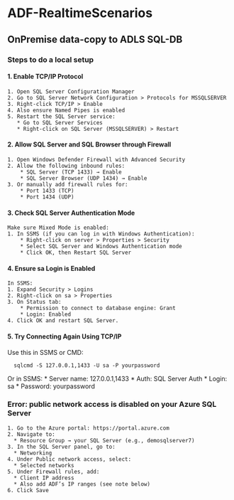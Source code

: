 # ADF-RealtimeScenarios

## OnPremise data-copy to ADLS SQL-DB

### Steps to do a local setup

#### 1. Enable TCP/IP Protocol

    1. Open SQL Server Configuration Manager
    2. Go to SQL Server Network Configuration > Protocols for MSSQLSERVER
    3. Right-click TCP/IP > Enable
    4. Also ensure Named Pipes is enabled
    5. Restart the SQL Server service:
       * Go to SQL Server Services
       * Right-click on SQL Server (MSSQLSERVER) > Restart

#### 2. Allow SQL Server and SQL Browser through Firewall

    1. Open Windows Defender Firewall with Advanced Security
    2. Allow the following inbound rules:
        * SQL Server (TCP 1433) → Enable
        * SQL Server Browser (UDP 1434) → Enable
    3. Or manually add firewall rules for:
        * Port 1433 (TCP)
        * Port 1434 (UDP)

#### 3. Check SQL Server Authentication Mode

    Make sure Mixed Mode is enabled:
    1. In SSMS (if you can log in with Windows Authentication):
        * Right-click on server > Properties > Security
        * Select SQL Server and Windows Authentication mode
        * Click OK, then Restart SQL Server

#### 4. Ensure sa Login is Enabled

    In SSMS:
    1. Expand Security > Logins
    2. Right-click on sa > Properties
    3. On Status tab:
        * Permission to connect to database engine: Grant
        * Login: Enabled
    4. Click OK and restart SQL Server.

#### 5. Try Connecting Again Using TCP/IP

  Use this in SSMS or CMD:
```
  sqlcmd -S 127.0.0.1,1433 -U sa -P yourpassword
```
  Or in SSMS:
    * Server name: 127.0.0.1,1433
    * Auth: SQL Server Auth
    * Login: sa
    * Password: yourpassword

### Error: public network access is disabled on your Azure SQL Server 

    1. Go to the Azure portal: https://portal.azure.com
    2. Navigate to:
      * Resource Group → your SQL Server (e.g., demosqlserver7)
    3. In the SQL Server panel, go to:
      * Networking
    4. Under Public network access, select:
      * Selected networks
    5. Under Firewall rules, add:
      * Client IP address
      * Also add ADF’s IP ranges (see note below) 
    6. Click Save

